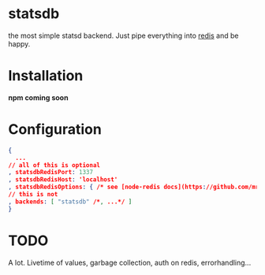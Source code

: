 # statsdb

the most simple statsd backend.
Just pipe everything into [redis](http://redis.io) and be happy.

# Installation

**npm coming soon**

# Configuration

```json
{
  ...
// all of this is optional
, statsdbRedisPort: 1337
, statsdbRedisHost: 'localhost'
, statsdbRedisOptions: { /* see [node-redis docs](https://github.com/mranney/node_redis#rediscreateclientport-host-options) */ }
// this is not
, backends: [ "statsdb" /*, ...*/ ]
}

```

# TODO

A lot. Livetime of values, garbage collection, auth on redis, errorhandling...
